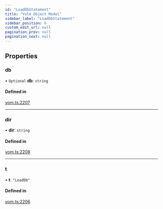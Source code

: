 ```yaml
---
id: "LoadDbStatement"
title: "Yolm Object Model"
sidebar_label: "LoadDbStatement"
sidebar_position: 0
custom_edit_url: null
pagination_prev: null
pagination_next: null
---
```


## Properties

### db

• `Optional` **db**: `string`

#### Defined in

[yom.ts:2207](https://github.com/yolmio/boost/blob/964b449/src/yom.ts#L2207)

___

### dir

• **dir**: `string`

#### Defined in

[yom.ts:2208](https://github.com/yolmio/boost/blob/964b449/src/yom.ts#L2208)

___

### t

• **t**: ``"LoadDb"``

#### Defined in

[yom.ts:2206](https://github.com/yolmio/boost/blob/964b449/src/yom.ts#L2206)
